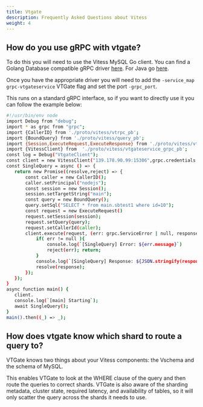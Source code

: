 ```yaml
---
title: Vtgate
description: Frequently Asked Questions about Vitess
weight: 4
---
```


## How do you use gRPC with vtgate?

To do this you will need to use the Vitess MySQL Go client. You can find a Golang Database compatible gRPC driver [here](https://pkg.go.dev/vitess.io/vitess/go/vt/vitessdriver). For Java go [here](https://github.com/vitessio/vitess/tree/master/java).

Once you have the appropriate driver you will need to add the `-service_map grpc-vtgateservice` VTGate flag and set the port `-grpc_port`.

This runs on a standard gRPC interface, so if you want to directly use it you can follow the example below:

```sh
#!/usr/bin/env node
import Debug from "debug";
import * as grpc from "grpc";
import {CallerID} from './proto/vitess/vtrpc_pb';
import {BoundQuery} from './proto/vitess/query_pb';
import {Session,ExecuteRequest,ExecuteResponse} from './proto/vitess/vtgate_pb';
import {VitessClient} from  './proto/vitess/vtgateservice_grpc_pb';
const log = Debug("VtgateClient");
const client = new VitessClient("139.178.90.99:15306",grpc.credentials.createInsecure());
const SingleQuery = async () => {
   return new Promise((resolve,reject) => {
       const caller = new CallerID();
       caller.setPrincipal("nodejs");
       const session = new Session();
       session.setTargetString("main");
       const query = new BoundQuery();
       query.setSql("SELECT * from main.sbtest1 where id=10");
       const request = new ExecuteRequest()
       request.setSession(session);
       request.setQuery(query);
       request.setCallerId(caller);
       client.execute(request, (err: grpc.ServiceError | null, response: ExecuteResponse ) => {
           if( err != null ){
               console.log(`[SingleQuery] Error: ${err.message}`)
               reject(err); return;
           }
           console.log(`[SingleQuery] Response: ${JSON.stringify(response.toObject())}`)
           resolve(response);
       });
   });
}
async function main() {
   client.
   console.log(`[main] Starting`);
   await SingleQuery();
}
main().then((_) => _);
```

## How does vtgate know which shard to route a query to?

VTGate knows two things about your Vitess components: the Vschema and the schema of MySQL. 

This enables VTGate to look at the WHERE clause of the query and then route the queries to correct shards. VTGate is also aware of the sharding metadata, cluster state, required latency, and availability of tables, so it will only scatter the query across the shards it needs to use.